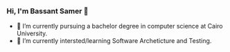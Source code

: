 ### Hi, I'm Bassant Samer 👋


- 🔭 I’m currently pursuing a bachelor degree in computer science at Cairo University.
- 🌱 I’m currently intersted/learning Software Archeticture and Testing.

